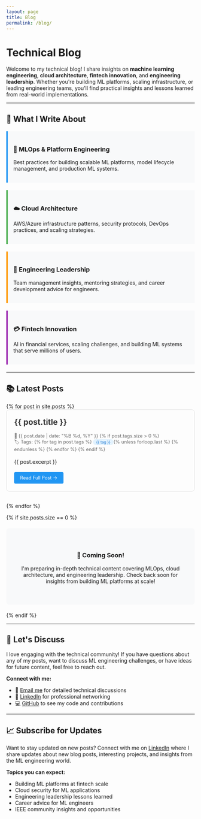 ```yaml
---
layout: page
title: Blog
permalink: /blog/
---
```


# Technical Blog

Welcome to my technical blog! I share insights on **machine learning engineering**, **cloud architecture**, **fintech innovation**, and **engineering leadership**. Whether you're building ML platforms, scaling infrastructure, or leading engineering teams, you'll find practical insights and lessons learned from real-world implementations.

---

## 🎯 What I Write About

<div style="display: grid; grid-template-columns: repeat(auto-fit, minmax(250px, 1fr)); gap: 20px; margin: 20px 0;">

<div style="padding: 15px; border-left: 4px solid #2196F3; background-color: #f8f9fa;">
<h3>🤖 MLOps & Platform Engineering</h3>
<p>Best practices for building scalable ML platforms, model lifecycle management, and production ML systems.</p>
</div>

<div style="padding: 15px; border-left: 4px solid #4CAF50; background-color: #f8f9fa;">
<h3>☁️ Cloud Architecture</h3>
<p>AWS/Azure infrastructure patterns, security protocols, DevOps practices, and scaling strategies.</p>
</div>

<div style="padding: 15px; border-left: 4px solid #FF9800; background-color: #f8f9fa;">
<h3>👥 Engineering Leadership</h3>
<p>Team management insights, mentoring strategies, and career development advice for engineers.</p>
</div>

<div style="padding: 15px; border-left: 4px solid #9C27B0; background-color: #f8f9fa;">
<h3>💳 Fintech Innovation</h3>
<p>AI in financial services, scaling challenges, and building ML systems that serve millions of users.</p>
</div>

</div>

---

## 📚 Latest Posts

<div class="posts">
  {% for post in site.posts %}
    <article class="post" style="margin-bottom: 30px; padding: 20px; border: 1px solid #e1e1e1; border-radius: 8px;">
      <h2 style="margin-top: 0;"><a href="{{ post.url }}" style="text-decoration: none; color: #333;">{{ post.title }}</a></h2>
      <p class="post-meta" style="color: #666; font-size: 0.9em; margin-bottom: 15px;">
        📅 {{ post.date | date: "%B %d, %Y" }}
        {% if post.tags.size > 0 %}
          <br>🏷️ Tags: 
          {% for tag in post.tags %}
            <span style="background-color: #e3f2fd; padding: 2px 8px; border-radius: 12px; font-size: 0.8em; color: #1976d2;">{{ tag }}</span>{% unless forloop.last %} {% endunless %}
          {% endfor %}
        {% endif %}
      </p>
      <div class="entry" style="line-height: 1.6;">
        {{ post.excerpt }}
      </div>
      <a href="{{ post.url }}" style="display: inline-block; margin-top: 15px; padding: 8px 16px; background-color: #2196F3; color: white; text-decoration: none; border-radius: 4px; font-size: 0.9em;">Read Full Post →</a>
    </article>
  {% endfor %}
</div>

{% if site.posts.size == 0 %}
<div style="text-align: center; padding: 40px; background-color: #f8f9fa; border-radius: 8px; margin: 20px 0;">
  <h3>🚀 Coming Soon!</h3>
  <p>I'm preparing in-depth technical content covering MLOps, cloud architecture, and engineering leadership. Check back soon for insights from building ML platforms at scale!</p>
</div>
{% endif %}

---

## 💬 Let's Discuss

I love engaging with the technical community! If you have questions about any of my posts, want to discuss ML engineering challenges, or have ideas for future content, feel free to reach out.

**Connect with me:**
- 📧 [Email me](mailto:efrenbl@proton.me) for detailed technical discussions
- 💼 [LinkedIn](https://linkedin.com/in/efrenbl) for professional networking
- 💻 [GitHub](https://github.com/efrenbl) to see my code and contributions

---

## 📈 Subscribe for Updates

Want to stay updated on new posts? Connect with me on [LinkedIn](https://linkedin.com/in/efrenbl) where I share updates about new blog posts, interesting projects, and insights from the ML engineering world.

**Topics you can expect:**
- Building ML platforms at fintech scale
- Cloud security for ML applications  
- Engineering leadership lessons learned
- Career advice for ML engineers
- IEEE community insights and opportunities
